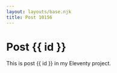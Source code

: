 ```yaml
---
layout: layouts/base.njk
title: Post 10156
---
```


# Post {{ id }}

This is post {{ id }} in my Eleventy project.
